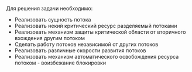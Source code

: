 Для решения задачи необходимо:
* Реализовать сущность потока
* Реализовать некий критический ресурс разделяемый потоками
* Реализовать механизм защиты критической области от вторичного вхождения другим потоком
* Сделать работу потоков независимой от других потоков
* Реализовать различные скорости развития потоков
* Реализовать механизм автоматического освобождения ресурса потоком - воизбежание блокировки

